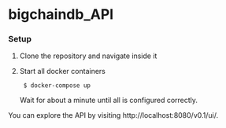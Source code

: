 # bigchaindb_API

### Setup

1. Clone the repository and navigate inside it

2. Start all docker containers

        $ docker-compose up
    Wait for about a minute until all is configured correctly.

You can explore the API by visiting http://localhost:8080/v0.1/ui/.